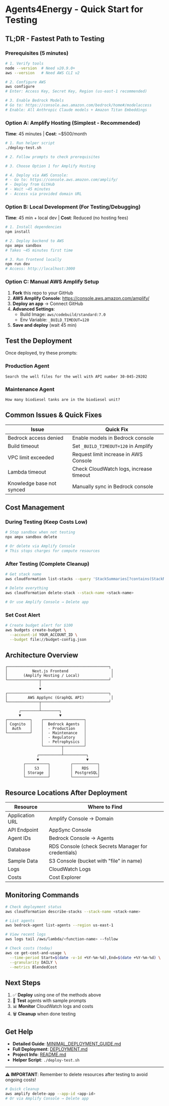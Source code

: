 # Agents4Energy - Quick Start for Testing

## TL;DR - Fastest Path to Testing

### Prerequisites (5 minutes)
```bash
# 1. Verify tools
node --version  # Need v20.9.0+
aws --version   # Need AWS CLI v2

# 2. Configure AWS
aws configure
# Enter: Access Key, Secret Key, Region (us-east-1 recommended)

# 3. Enable Bedrock Models
# Go to: https://console.aws.amazon.com/bedrock/home#/modelaccess
# Enable: All Anthropic Claude models + Amazon Titan Embeddings
```

### Option A: Amplify Hosting (Simplest - Recommended)

**Time**: 45 minutes | **Cost**: ~$500/month

```bash
# 1. Run helper script
./deploy-test.sh

# 2. Follow prompts to check prerequisites

# 3. Choose Option 1 for Amplify Hosting

# 4. Deploy via AWS Console:
# - Go to: https://console.aws.amazon.com/amplify/
# - Deploy from GitHub
# - Wait ~45 minutes
# - Access via provided domain URL
```

### Option B: Local Development (For Testing/Debugging)

**Time**: 45 min + local dev | **Cost**: Reduced (no hosting fees)

```bash
# 1. Install dependencies
npm install

# 2. Deploy backend to AWS
npx ampx sandbox
# Takes ~45 minutes first time

# 3. Run frontend locally
npm run dev
# Access: http://localhost:3000
```

### Option C: Manual AWS Amplify Setup

1. **Fork** this repo to your GitHub
2. **AWS Amplify Console**: https://console.aws.amazon.com/amplify/
3. **Deploy an app** → Connect GitHub
4. **Advanced Settings**:
   - Build Image: `aws/codebuild/standard:7.0`
   - Env Variable: `_BUILD_TIMEOUT=120`
5. **Save and deploy** (wait 45 min)

## Test the Deployment

Once deployed, try these prompts:

### Production Agent
```
Search the well files for the well with API number 30-045-29202
```

### Maintenance Agent
```
How many biodiesel tanks are in the biodiesel unit?
```

## Common Issues & Quick Fixes

| Issue | Quick Fix |
|-------|-----------|
| Bedrock access denied | Enable models in Bedrock console |
| Build timeout | Set `_BUILD_TIMEOUT=120` in Amplify |
| VPC limit exceeded | Request limit increase in AWS Console |
| Lambda timeout | Check CloudWatch logs, increase timeout |
| Knowledge base not synced | Manually sync in Bedrock console |

## Cost Management

### During Testing (Keep Costs Low)
```bash
# Stop sandbox when not testing
npx ampx sandbox delete

# Or delete via Amplify Console
# This stops charges for compute resources
```

### After Testing (Complete Cleanup)
```bash
# Get stack name
aws cloudformation list-stacks --query 'StackSummaries[?contains(StackName, `amplify`)].StackName' --output table

# Delete everything
aws cloudformation delete-stack --stack-name <stack-name>

# Or use Amplify Console → Delete app
```

### Set Cost Alert
```bash
# Create budget alert for $100
aws budgets create-budget \
  --account-id YOUR_ACCOUNT_ID \
  --budget file://budget-config.json
```

## Architecture Overview

```
┌─────────────────────────────────────────────┐
│           Next.js Frontend                   │
│       (Amplify Hosting / Local)              │
└──────────────┬──────────────────────────────┘
               │
               ▼
┌─────────────────────────────────────────────┐
│         AWS AppSync (GraphQL API)            │
└──────────────┬──────────────────────────────┘
               │
      ┌────────┴────────┐
      ▼                 ▼
┌──────────┐    ┌──────────────────┐
│ Cognito  │    │  Bedrock Agents  │
│  Auth    │    │  - Production    │
└──────────┘    │  - Maintenance   │
                │  - Regulatory    │
                │  - Petrophysics  │
                └────────┬─────────┘
                         │
              ┌──────────┴──────────┐
              ▼                     ▼
        ┌──────────┐         ┌───────────┐
        │    S3    │         │    RDS    │
        │ Storage  │         │ PostgreSQL│
        └──────────┘         └───────────┘
```

## Resource Locations After Deployment

| Resource | Where to Find |
|----------|---------------|
| Application URL | Amplify Console → Domain |
| API Endpoint | AppSync Console |
| Agent IDs | Bedrock Console → Agents |
| Database | RDS Console (check Secrets Manager for credentials) |
| Sample Data | S3 Console (bucket with "file" in name) |
| Logs | CloudWatch Logs |
| Costs | Cost Explorer |

## Monitoring Commands

```bash
# Check deployment status
aws cloudformation describe-stacks --stack-name <stack-name>

# List agents
aws bedrock-agent list-agents --region us-east-1

# View recent logs
aws logs tail /aws/lambda/<function-name> --follow

# Check costs (today)
aws ce get-cost-and-usage \
  --time-period Start=$(date -v-1d +%Y-%m-%d),End=$(date +%Y-%m-%d) \
  --granularity DAILY \
  --metrics BlendedCost
```

## Next Steps

1. ✅ **Deploy** using one of the methods above
2. 🧪 **Test** agents with sample prompts
3. 📊 **Monitor** CloudWatch logs and costs
4. 🗑️ **Cleanup** when done testing

## Get Help

- **Detailed Guide**: [MINIMAL_DEPLOYMENT_GUIDE.md](./MINIMAL_DEPLOYMENT_GUIDE.md)
- **Full Deployment**: [DEPLOYMENT.md](./DEPLOYMENT.md)
- **Project Info**: [README.md](./README.md)
- **Helper Script**: `./deploy-test.sh`

---

**⚠️ IMPORTANT**: Remember to delete resources after testing to avoid ongoing costs!

```bash
# Quick cleanup
aws amplify delete-app --app-id <app-id>
# Or via Amplify Console → Delete app
```
